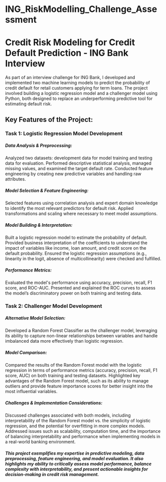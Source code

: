 # ING_RiskModelling_Challenge_Assessment
# Credit Risk Modeling for Credit Default Prediction - ING Bank Interview

As part of an interview challenge for ING Bank, I developed and implemented two machine learning models to predict the probability of credit default for retail customers applying for term loans. The project involved building a logistic regression model and a challenger model using Python, both designed to replace an underperforming predictive tool for estimating default risk.

## Key Features of the Project:
### Task 1: Logistic Regression Model Development
##### Data Analysis & Preprocessing:

Analyzed two datasets: development data for model training and testing data for evaluation.
Performed descriptive statistical analysis, managed missing values, and examined the target default rate.
Conducted feature engineering by creating new predictive variables and handling raw attributes.
##### Model Selection & Feature Engineering:

Selected features using correlation analysis and expert domain knowledge to identify the most relevant predictors for default risk.
Applied transformations and scaling where necessary to meet model assumptions.
##### Model Building & Interpretation:

Built a logistic regression model to estimate the probability of default.
Provided business interpretation of the coefficients to understand the impact of variables like income, loan amount, and credit score on the default probability.
Ensured the logistic regression assumptions (e.g., linearity in the logit, absence of multicollinearity) were checked and fulfilled.

##### Performance Metrics:
Evaluated the model's performance using accuracy, precision, recall, F1 score, and ROC-AUC.
Presented and explained the ROC curves to assess the model’s discriminatory power on both training and testing data.

### Task 2: Challenger Model Development
##### Alternative Model Selection:
Developed a Random Forest Classifier as the challenger model, leveraging its ability to capture non-linear relationships between variables and handle imbalanced data more effectively than logistic regression.

##### Model Comparison:
Compared the results of the Random Forest model with the logistic regression in terms of performance metrics (accuracy, precision, recall, F1 score, AUC) on both training and testing datasets.
Highlighted key advantages of the Random Forest model, such as its ability to manage outliers and provide feature importance scores for better insight into the most influential variables.

##### Challenges & Implementation Considerations:
Discussed challenges associated with both models, including interpretability of the Random Forest model vs. the simplicity of logistic regression, and the potential for overfitting in more complex models.
Addressed issues such as scalability, computation time, and the importance of balancing interpretability and performance when implementing models in a real-world banking environment.

##### This project exemplifies my expertise in predictive modeling, data preprocessing, feature engineering, and model evaluation. It also highlights my ability to critically assess model performance, balance complexity with interpretability, and present actionable insights for decision-making in credit risk management.

